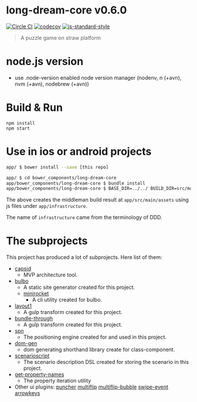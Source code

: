 # long-dream-core v0.6.0

[![Circle CI](https://circleci.com/gh/kt3kstudio/pairs.svg?style=svg)](https://circleci.com/gh/kt3kstudio/pairs)
[![codecov](https://codecov.io/gh/kt3kstudio/pairs/branch/master/graph/badge.svg)](https://codecov.io/gh/kt3kstudio/pairs)
[![js-standard-style](https://img.shields.io/badge/code%20style-standard-brightgreen.svg)](http://standardjs.com/)

> A puzzle game on straw platform

# node.js version

- use .node-version enabled node version manager (nodenv, n (+avn), nvm (+avn), nodebrew (+avn))

# Build & Run

    npm install
    npm start

# Use in ios or android projects

```sh
app/ $ bower install --save [this repo]

app/ $ cd bower_components/long-dream-core
app/bower_components/long-dream-core $ bundle install
app/bower_components/long-dream-core $ BASE_DIR=../../ BUILD_DIR=src/main/assets bundle exec middleman build
```

The above creates the middleman build result at `app/src/main/assets` using js files under `app/infrastructure`.

The name of `infrastructure` came from the terminology of DDD.

# The subprojects

This project has produced a lot of subprojects. Here list of them:

- [capsid](https://github.com/kt3k/capsid)
  - MVP architecture tool.
- [bulbo](https://github.com/kt3k/bulbo)
  - A static site generator created for this project.
  - [minirocket](https://github.com/kt3k/minirocket)
    - A cli utility created for bulbo.
- [layout1](https://github.com/kt3k/layout1)
  - A gulp transform created for this project.
- [bundle-through](https://github.com/kt3k/bundle-through)
  - A gulp transform created for this project.
- [spn](https://github.com/kt3k/spn)
  - The positioning engine created for and used in this project.
- [dom-gen](https://github.com/kt3k/dom-gen)
  - dom generating shorthand library create for class-component.
- [scenarioscript](https://github.com/kt3k/scenarioscript)
  - The scenario description DSL created for storing the scenario in this project.
- [get-property-names](https://github.com/kt3k/get-property-names)
  - The property iteration utility
- Other ui plugins: [puncher](https://github.com/kt3k/puncher) [multiflip](https://github.com/kt3k/multiflip) [multiflip-bubble](https://github.com/kt3k/multiflip-bubble) [swipe-event](https://github.com/kt3k/swipe-event) [arrowkeys](https://github.com/kt3k/arrowkeys)
